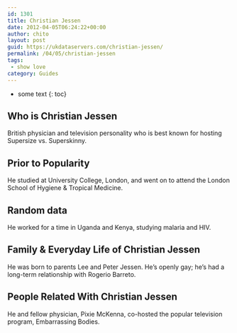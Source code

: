 ```yaml
---
id: 1301
title: Christian Jessen
date: 2012-04-05T06:24:22+00:00
author: chito
layout: post
guid: https://ukdataservers.com/christian-jessen/
permalink: /04/05/christian-jessen
tags:
 - show love
category: Guides
---
```


* some text
{: toc}


## Who is  Christian Jessen
                  
                  
                  
British physician and television personality who is best known for hosting Supersize vs. Superskinny.
                  
                
                
                
## Prior to Popularity 
                  
                  
                  
He studied at University College, London, and went on to attend the London School of Hygiene & Tropical Medicine.
                  
                
                
                
## Random data 
                  
                  
                  
He worked for a time in Uganda and Kenya, studying malaria and HIV.
                  
                
                
                
## Family & Everyday Life of Christian Jessen
                  
                  
                  
He was born to parents Lee and Peter Jessen. He&#8217;s openly gay; he&#8217;s had a long-term relationship with Rogerio Barreto.
                  
                
                
                
## People Related With  Christian Jessen
                  
                  
                  
He and fellow physician, Pixie McKenna, co-hosted the popular television program, Embarrassing Bodies.
                  
                
              
            
          
          
          
    
    
  
